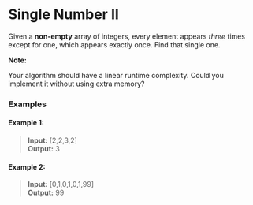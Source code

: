 # Single Number II

Given a **non-empty** array of integers, every element appears *three* times except for one, which appears exactly once. Find that single one.

**Note:**

Your algorithm should have a linear runtime complexity. Could you implement it without using extra memory?

### Examples
#### Example 1:

>**Input:** [2,2,3,2]<br>
**Output:** 3

#### Example 2:
>**Input:** [0,1,0,1,0,1,99]<br>
**Output:** 99